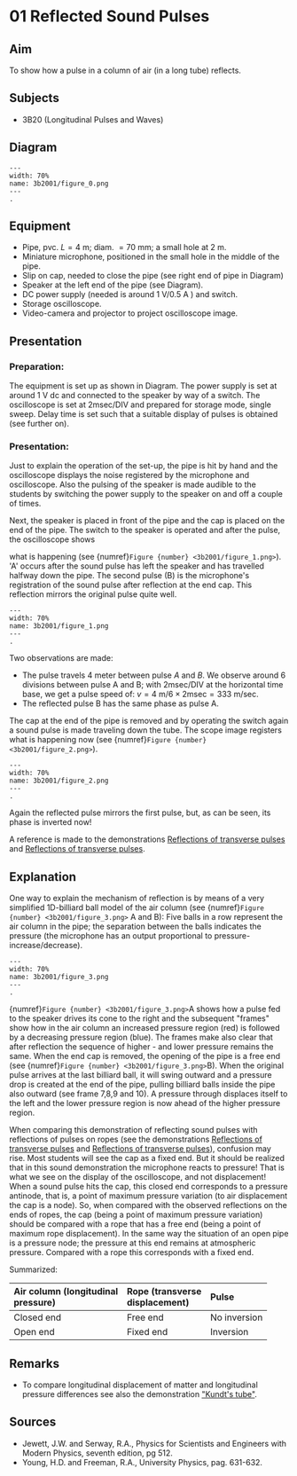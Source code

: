 # 01 Reflected Sound Pulses 
  
## Aim   
 To show how a pulse in a column of air (in a long tube) reflects.    
  
## Subjects   
* 3B20 (Longitudinal Pulses and Waves)   

## Diagram
```{figure} figures/figure_0.png  
---  
width: 70%  
name: 3b2001/figure_0.png  
---  
. 
```
     
  
## Equipment   
- Pipe, pvc. $L=4 \mathrm{~m}$; diam. $=70 \mathrm{~mm}$; a small hole at $2 \mathrm{~m}$.
- Miniature microphone, positioned in the small hole in the middle of the pipe.
- Slip on cap, needed to close the pipe (see right end of pipe in Diagram)
- Speaker at the left end of the pipe (see Diagram).
- DC power supply (needed is around $1 \mathrm{~V} / 0.5 \mathrm{~A}$ ) and switch.
- Storage oscilloscope.
- Video-camera and projector to project oscilloscope image.
    
  
## Presentation   
### Preparation:

The equipment is set up as shown in Diagram. The power supply is set at around $1 \mathrm{~V}$ dc and connected to the speaker by way of a switch. The oscilloscope is set at $2 \mathrm{msec} / \mathrm{DIV}$ and prepared for storage mode, single sweep. Delay time is set such that a suitable display of pulses is obtained (see further on).

### Presentation:

Just to explain the operation of the set-up, the pipe is hit by hand and the oscilloscope displays the noise registered by the microphone and oscilloscope. Also the pulsing of the speaker is made audible to the students by switching the power supply to the speaker on and off a couple of times.

Next, the speaker is placed in front of the pipe and the cap is placed on the end of the pipe. The switch to the speaker is operated and after the pulse, the oscilloscope shows

what is happening (see {numref}`Figure {number} <3b2001/figure_1.png>`). 'A' occurs after the sound pulse has left the speaker and has travelled halfway down the pipe. The second pulse (B) is the microphone's registration of the sound pulse after reflection at the end cap. This reflection mirrors the original pulse quite well.
```{figure} figures/figure_1.png  
---  
width: 70%  
name: 3b2001/figure_1.png  
---  
. 
```

Two observations are made:

- The pulse travels 4 meter between pulse $A$ and $B$. We observe around 6 divisions between pulse $\mathrm{A}$ and $\mathrm{B}$; with $2 \mathrm{msec} / \mathrm{DIV}$ at the horizontal time base, we get a pulse speed of: $v=4 \mathrm{~m} / 6 \times 2 \mathrm{msec}=333 \mathrm{~m} / \mathrm{sec}$.
- The reflected pulse B has the same phase as pulse A.

The cap at the end of the pipe is removed and by operating the switch again a sound pulse is made traveling down the tube. The scope image registers what is happening now (see {numref}`Figure {number} <3b2001/figure_2.png>`).
```{figure} figures/figure_2.png  
---  
width: 70%  
name: 3b2001/figure_2.png  
---  
. 
```
Again the reflected pulse mirrors the first pulse, but, as can be seen, its phase is inverted now!

A reference is made to the demonstrations [Reflections of transverse pulses](/book/3%20oscillations%20and%20waves/3B%20wave/3B10%20Transverse/3B1001%20Reflections%20of%20Transverse%20Pulses/3B1001.md) and [Reflections of transverse pulses](/book/3%20oscillations%20and%20waves/3B%20wave/3B10%20Transverse/3B1003%20Reflections%20of%20Transverse%20Pulses/3B1003.md). 
  
## Explanation   
 One way to explain the mechanism of reflection is by means of a very simplified 1D-billiard ball model of the air column (see {numref}`Figure {number} <3b2001/figure_3.png>` A and B): Five balls in a row represent the air column in the pipe; the separation between the balls indicates the pressure (the microphone has an output proportional to pressure-increase/decrease).     
```{figure} figures/figure_3.png  
---  
width: 70%  
name: 3b2001/figure_3.png  
---  
. 
```
{numref}`Figure {number} <3b2001/figure_3.png>`A shows how a pulse fed to the speaker drives its cone to the right and the subsequent "frames" show how in the air column an increased pressure region (red) is followed by a decreasing pressure region (blue). The frames make also clear that after reflection the sequence of higher - and lower pressure remains the same. When the end cap is removed, the opening of the pipe is a free end (see {numref}`Figure {number} <3b2001/figure_3.png>`B). When the original pulse arrives at the last billiard ball, it will swing outward and a pressure drop is created at the end of the pipe, pulling billiard balls inside the pipe also outward (see frame 7,8,9 and 10). A pressure through displaces itself to the left and the lower pressure region is now ahead of the higher pressure region.

When comparing this demonstration of reflecting sound pulses with reflections of pulses on ropes (see the demonstrations [Reflections of transverse pulses](/book/3%20oscillations%20and%20waves/3B%20wave/3B10%20Transverse/3B1001%20Reflections%20of%20Transverse%20Pulses/3B1001.md) and [Reflections of transverse pulses](/book/3%20oscillations%20and%20waves/3B%20wave/3B10%20Transverse/3B1003%20Reflections%20of%20Transverse%20Pulses/3B1003.md)), confusion may rise. Most students will see the cap as a fixed end. But it should be realized that in this sound demonstration the microphone reacts to pressure! That is what we see on the display of the oscilloscope, and not displacement! When a sound pulse hits the cap, this closed end corresponds to a pressure antinode, that is, a point of maximum pressure variation (to air displacement the cap is a node). So, when compared with the observed reflections on the ends of ropes, the cap (being a point of maximum pressure variation) should be compared with a rope that has a free end (being a point of maximum rope displacement). In the same way the situation of an open pipe is a pressure node; the pressure at this end remains at atmospheric pressure. Compared with a rope this corresponds with a fixed end.

Summarized:

| Air column (longitudinal <br> pressure) | Rope (transverse <br> displacement) | Pulse |
| :--- | :--- | :--- |
| Closed end | Free end | No inversion |
| Open end | Fixed end | Inversion |
       
  
## Remarks   
       
 *  To compare longitudinal displacement of matter and longitudinal pressure differences see also the demonstration ["Kundt's tube"](/book/3%20oscillations%20and%20waves/3B%20wave/3B22%20Standing/3B2203%20Kundts%20Tube/3B2203.md).   
  
## Sources
 *  Jewett, J.W. and Serway, R.A., Physics for Scientists and Engineers with Modern Physics, seventh edition, pg 512. 
 *  Young, H.D. and Freeman, R.A., University Physics, pag. 631-632.
  
